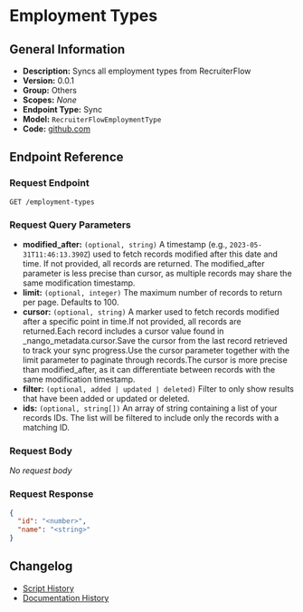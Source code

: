 <!-- BEGIN GENERATED CONTENT -->
# Employment Types

## General Information

- **Description:** Syncs all employment types from RecruiterFlow
- **Version:** 0.0.1
- **Group:** Others
- **Scopes:** _None_
- **Endpoint Type:** Sync
- **Model:** `RecruiterFlowEmploymentType`
- **Code:** [github.com](https://github.com/NangoHQ/integration-templates/tree/main/integrations/recruiterflow/syncs/employment-types.ts)


## Endpoint Reference

### Request Endpoint

`GET /employment-types`

### Request Query Parameters

- **modified_after:** `(optional, string)` A timestamp (e.g., `2023-05-31T11:46:13.390Z`) used to fetch records modified after this date and time. If not provided, all records are returned. The modified_after parameter is less precise than cursor, as multiple records may share the same modification timestamp.
- **limit:** `(optional, integer)` The maximum number of records to return per page. Defaults to 100.
- **cursor:** `(optional, string)` A marker used to fetch records modified after a specific point in time.If not provided, all records are returned.Each record includes a cursor value found in _nango_metadata.cursor.Save the cursor from the last record retrieved to track your sync progress.Use the cursor parameter together with the limit parameter to paginate through records.The cursor is more precise than modified_after, as it can differentiate between records with the same modification timestamp.
- **filter:** `(optional, added | updated | deleted)` Filter to only show results that have been added or updated or deleted.
- **ids:** `(optional, string[])` An array of string containing a list of your records IDs. The list will be filtered to include only the records with a matching ID.

### Request Body

_No request body_

### Request Response

```json
{
  "id": "<number>",
  "name": "<string>"
}
```

## Changelog

- [Script History](https://github.com/NangoHQ/integration-templates/commits/main/integrations/recruiterflow/syncs/employment-types.ts)
- [Documentation History](https://github.com/NangoHQ/integration-templates/commits/main/integrations/recruiterflow/syncs/employment-types.md)

<!-- END  GENERATED CONTENT -->


